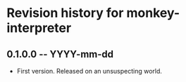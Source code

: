 # Revision history for monkey-interpreter

## 0.1.0.0 -- YYYY-mm-dd

* First version. Released on an unsuspecting world.
